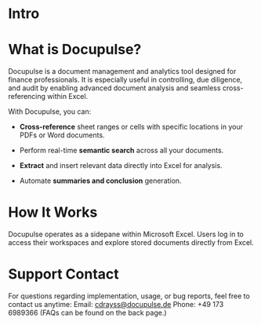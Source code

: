 # Intro

# What is Docupulse?

Docupulse is a document management and analytics tool designed for finance professionals. It is especially useful in controlling, due diligence, and audit by enabling advanced document analysis and seamless cross-referencing within Excel.

With Docupulse, you can:

- **Cross-reference** sheet ranges or cells with specific locations in your PDFs or Word documents.

- Perform real-time **semantic search** across all your documents.

- **Extract** and insert relevant data directly into Excel for analysis.

- Automate **summaries and conclusion** generation.

# How It Works

Docupulse operates as a sidepane within Microsoft Excel. Users log in to access their workspaces and explore stored documents directly from Excel.

# Support Contact
For questions regarding implementation, usage, or bug reports, feel free to contact us anytime:
Email: cdrayss@docupulse.de
Phone: +49 173 6989366
(FAQs can be found on the back page.)
